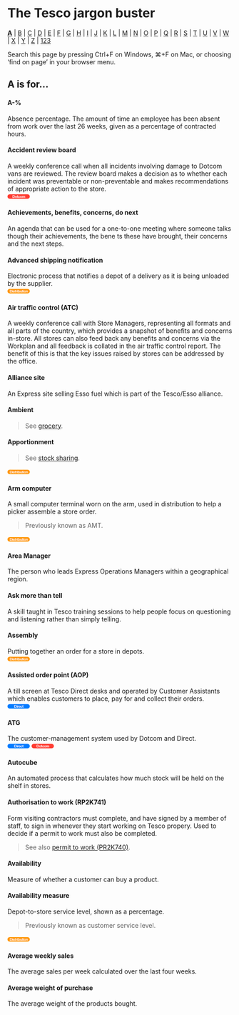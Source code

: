 # The Tesco jargon buster

[**A**](a.md) | [B](b.md) | [C](c.md) | [D](d.md) | [E](e.md) | [F](f.md) | [G](g.md) | [H](h.md) | [I](i.md) | [J](j.md) | [K](k.md) | [L](l.md) | [M](m.md) | [N](n.md) | [O](o.md) | [P](p.md) | [Q](q.md) | [R](r.md) | [S](s.md) | [T](t.md) | [U](u.md) | [V](v.md) | [W](w.md) | [X](x.md) | [Y](y.md) | [Z](z.md) | [123](123.md)

Search this page by pressing Ctrl+F on Windows, ⌘+F on Mac, or choosing ‘find on page’ in your browser menu.

## A is for…

#### A-%
Absence percentage. The amount of time an employee has been absent from work over the last 26 weeks, given as a percentage of contracted hours.

#### Accident review board 
A weekly conference call when all incidents involving damage to Dotcom vans are reviewed. The review board makes a decision as to whether each incident was preventable or non-preventable and makes recommendations of appropriate action to the store.  
![Dotcom](assets/images/tag-dotcom.png) 

#### Achievements, benefits, concerns, do next
An agenda that can be used for a one-to-one meeting where someone talks though their achievements, the bene ts these have brought, their concerns and the next steps.

#### Advanced shipping notification
Electronic process that notifies a depot of a delivery as it is being unloaded by the supplier.  
![Distribution](assets/images/tag-distribution.png)  

#### Air traffic control (ATC)
A weekly conference call with Store Managers, representing all formats and all parts of the country, which provides a snapshot of benefits and concerns in-store. All stores can also feed back any benefits and concerns via the Workplan and all feedback is collated in the air traffic control report. The benefit of this is that the key issues raised by stores can be addressed by the office.

#### Alliance site
An Express site selling Esso fuel which is part of the Tesco/Esso alliance.

#### Ambient
> See [grocery](g.md#grocery).

#### Apportionment
> See [stock sharing](s.md#stock-sharing).

![Distribution](assets/images/tag-distribution.png)

#### Arm computer
A small computer terminal worn on the arm, used in distribution to help a picker assemble a store order.
> Previously known as AMT.

![Distribution](assets/images/tag-distribution.png)

#### Area Manager
The person who leads Express Operations Managers within a geographical region.

#### Ask more than tell
A skill taught in Tesco training sessions to help people focus on questioning and listening rather than simply telling.

#### Assembly
Putting together an order for a store in depots.  
![Distribution](assets/images/tag-distribution.png)

#### Assisted order point (AOP)
A till screen at Tesco Direct desks and operated by Customer Assistants which enables customers to place, pay for and collect their orders.  
![Direct](assets/images/tag-direct.png)

#### ATG
The customer-management system used by Dotcom and Direct.  
![Direct](assets/images/tag-direct.png) ![Dotcom](assets/images/tag-dotcom.png)

#### Autocube
An automated process that calculates how much stock will be held on the shelf in stores.

#### Authorisation to work (RP2K741)
Form visiting contractors must complete, and have signed by a member of staff, to sign in whenever they start working on Tesco propery. Used to decide if a permit to work must also be completed.
> See also [permit to work (PR2K740)](p.md#permit-to-work-rp2k740).

#### Availability
Measure of whether a customer can buy a product.

#### Availability measure
Depot-to-store service level, shown as a percentage.
> Previously known as customer service level.

![Distribution](assets/images/tag-distribution.png)

#### Average weekly sales
The average sales per week calculated over the last four weeks.

#### Average weight of purchase
The average weight of the products bought.
